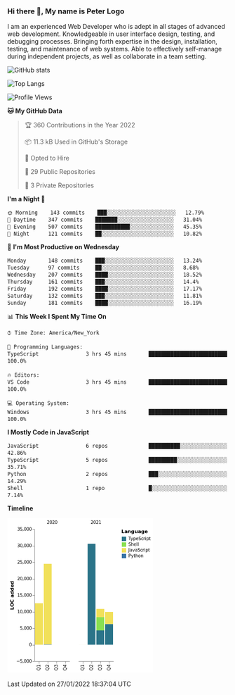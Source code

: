 ### Hi there 👋, My name is Peter Logo

I am an experienced Web Developer who is adept in all stages of advanced web development. Knowledgeable in user interface design, 
testing, and debugging processes. Bringing forth expertise in the design, installation, testing, and maintenance of web systems. 
Able to effectively self-manage during independent projects, as well as collaborate in a team setting.

![GitHub stats](https://github-readme-stats.vercel.app/api?username=peterlogo&show_icons=true&count_private=true&theme=dark)

![Top Langs](https://github-readme-stats.vercel.app/api/top-langs/?username=peterlogo&theme=dark&layout=compact&langs_count=8)

<!--START_SECTION:waka-->
![Profile Views](http://img.shields.io/badge/Profile%20Views-0-blue)

**🐱 My GitHub Data** 

> 🏆 360 Contributions in the Year 2022
 > 
> 📦 11.3 kB Used in GitHub's Storage 
 > 
> 💼 Opted to Hire
 > 
> 📜 29 Public Repositories 
 > 
> 🔑 3 Private Repositories  
 > 
**I'm a Night 🦉** 

```text
🌞 Morning    143 commits    ███░░░░░░░░░░░░░░░░░░░░░░   12.79% 
🌆 Daytime    347 commits    ███████░░░░░░░░░░░░░░░░░░   31.04% 
🌃 Evening    507 commits    ███████████░░░░░░░░░░░░░░   45.35% 
🌙 Night      121 commits    ██░░░░░░░░░░░░░░░░░░░░░░░   10.82%

```
📅 **I'm Most Productive on Wednesday** 

```text
Monday       148 commits    ███░░░░░░░░░░░░░░░░░░░░░░   13.24% 
Tuesday      97 commits     ██░░░░░░░░░░░░░░░░░░░░░░░   8.68% 
Wednesday    207 commits    ████░░░░░░░░░░░░░░░░░░░░░   18.52% 
Thursday     161 commits    ███░░░░░░░░░░░░░░░░░░░░░░   14.4% 
Friday       192 commits    ████░░░░░░░░░░░░░░░░░░░░░   17.17% 
Saturday     132 commits    ███░░░░░░░░░░░░░░░░░░░░░░   11.81% 
Sunday       181 commits    ████░░░░░░░░░░░░░░░░░░░░░   16.19%

```


📊 **This Week I Spent My Time On** 

```text
⌚︎ Time Zone: America/New_York

💬 Programming Languages: 
TypeScript               3 hrs 45 mins       █████████████████████████   100.0%

🔥 Editors: 
VS Code                  3 hrs 45 mins       █████████████████████████   100.0%

💻 Operating System: 
Windows                  3 hrs 45 mins       █████████████████████████   100.0%

```

**I Mostly Code in JavaScript** 

```text
JavaScript               6 repos             ██████████░░░░░░░░░░░░░░░   42.86% 
TypeScript               5 repos             █████████░░░░░░░░░░░░░░░░   35.71% 
Python                   2 repos             ███░░░░░░░░░░░░░░░░░░░░░░   14.29% 
Shell                    1 repo              █░░░░░░░░░░░░░░░░░░░░░░░░   7.14%

```


**Timeline**

![Chart not found](https://raw.githubusercontent.com/peterlogo/peterlogo/main/charts/bar_graph.png) 


 Last Updated on 27/01/2022 18:37:04 UTC
<!--END_SECTION:waka-->


